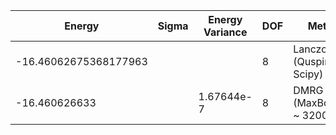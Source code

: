 |       Energy          |  Sigma          | Energy Variance  | DOF |Method                                                          | Data repository                |
| ----------------------| --------------- | -----------------| ------- |------------------------------------------------------------|------------------------------- |
| -16.46062675368177963 |                 |                  |   8     | Lanczos (Quspin + Scipy)                                   | https://weinbe58.github.io/QuSpin/ |
| -16.460626633 |                 | 1.67644e-7 |   8     | DMRG (MaxBondDim ~ 3200) |  |
